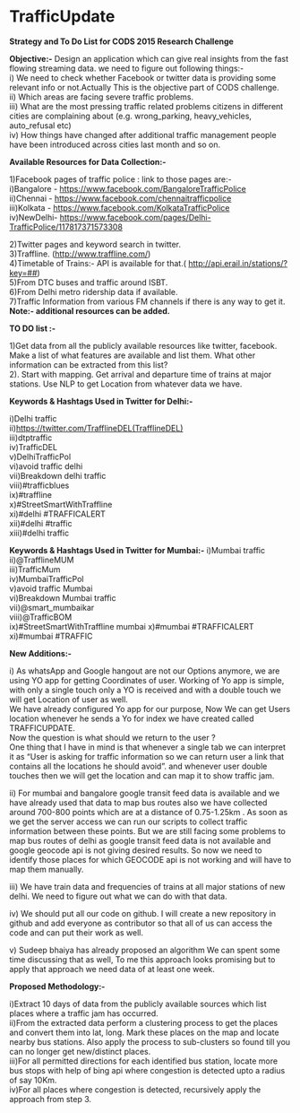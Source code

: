 TrafficUpdate
=============
<b>Strategy and To Do List for CODS 2015 Research Challenge</b>


<b>Objective:-</b> Design an application which can give real insights from the fast flowing streaming data. we need to figure out following things:-<br/>
i)  We need to check whether Facebook or twitter data is providing some relevant info or not.Actually This is the objective part of CODS challenge.<br/>
ii) Which areas are facing severe traffic problems.<br/>
iii) What are the most pressing traffic related problems citizens in different cities are complaining about (e.g. wrong_parking, heavy_vehicles, auto_refusal etc)<br/>
iv) How things have changed after additional traffic management people have been introduced across cities last month and so on.<br/>

<b>Available Resources for Data Collection:- </b>

1)Facebook pages of traffic police : link to those pages are:-<br/>
i)Bangalore - https://www.facebook.com/BangaloreTrafficPolice<br/>
ii)Chennai - https://www.facebook.com/chennaitrafficpolice<br/>
iii)Kolkata - https://www.facebook.com/KolkataTrafficPolice<br/>
iv)NewDelhi- https://www.facebook.com/pages/Delhi-TrafficPolice/117817371573308 <br/>


2)Twitter pages and keyword search in twitter.<br/>
3)Traffline. (http://www.traffline.com/)<br/>
4)Timetable of Trains:- API is available for that.( http://api.erail.in/stations/?key=##)<br/>
5)From DTC buses and traffic around ISBT.<br/>
6)From Delhi metro ridership data if available.<br/>
7)Traffic Information from various FM channels if there is any way to get it.<br/>
<b>Note:- additional resources can be added.</b><br/>



<b>TO DO list :-</b>

1)Get data from all the publicly available resources like twitter, facebook.
Make a list of what features are available and list them.
What other information can be extracted from this list?<br/>
2). Start with mapping.
Get arrival and departure time of trains at major stations.
Use NLP to get Location from whatever data we have.<br/>

<b>Keywords & Hashtags Used in Twitter for Delhi:-</b>

i)Delhi traffic<br/> 
ii)https://twitter.com/TrafflineDEL(TrafflineDEL)<br/> 
iii)dtptraffic<br/>
iv)TrafficDEL<br/>
v)DelhiTrafficPol<br/>
vi)avoid traffic delhi<br/>
vii)Breakdown delhi traffic<br/>
viii)#trafficblues<br/>
ix)#traffline<br/>
x)#StreetSmartWithTraffline<br/>
xi)#delhi #TRAFFICALERT<br/>
xii)#delhi #traffic<br/>
xiii)#delhi traffic<br/>

<b>Keywords & Hashtags Used in Twitter for Mumbai:-</b>
i)Mumbai traffic<br/>
ii)@TrafflineMUM<br/>
iii)TrafficMum<br/>
iv)MumbaiTrafficPol<br/>
v)avoid traffic Mumbai<br/>
vi)Breakdown Mumbai traffic<br/>
vii)@smart_mumbaikar<br/>
viii)@TrafficBOM<br/>
ix)#StreetSmartWithTraffline mumbai<ix>
x)#mumbai #TRAFFICALERT<br/> 
xi)#mumbai #TRAFFIC<br/>

<b>New Additions:-</b>

i) As whatsApp and Google hangout are not our Options anymore, we are using YO app for getting Coordinates of user. Working of Yo app is simple, with only a single touch only a YO is received and with a double touch we will get Location of user as well.<br/>
We have already configured Yo app for our purpose, Now We can get Users location whenever he sends a Yo for index we have created called TRAFFICUPDATE.<br/>
Now the question is what should we return to the user ?<br/>
One thing that I have in mind is that whenever a single tab we can interpret it as “User is asking for traffic information so we can return user a link that contains all the locations he should avoid”.
and whenever user double touches then we will get the location and can map it to show traffic jam.<br/>

ii) For mumbai and bangalore google transit feed data is available and we have already used that data to map bus routes also we have collected around 700-800 points which are at a distance of 0.75-1.25km . As soon as we get the server access we can run our scripts to collect traffic information between these points. But we are still facing some problems to map bus routes of delhi as google transit feed data is not available and google geocode api is not giving desired results.  So now we need to identify those places for which GEOCODE api is not working and will have to map them manually.<br/>

iii)  We have train data and frequencies of trains at all major stations of new delhi. We need to figure out what we can do with that data.<br/>

iv) We should put all our code on github. I will create a new repository in github and add everyone as contributor so that all of us can access the code and can put their work as well.<br/>

v) Sudeep bhaiya has already proposed an algorithm We can spent some time discussing  that 
as well, To me this approach looks promising but to apply that approach we need data of at least one week.<br/>


<b>Proposed Methodology:-</b>

i)Extract 10 days of data from the publicly available sources which list places where a traffic jam has occurred. <br/>
ii)From the extracted data perform a clustering process to get the places and convert them into lat, long. Mark these places on the map and locate nearby bus stations. Also apply the process to sub-clusters so found till you can no longer get new/distinct places.<br/>
iii)For all permitted directions for each identified bus station, locate more bus stops with help of bing api where congestion is detected upto a radius of say 10Km.<br/>
iv)For all places where congestion is detected, recursively apply the approach from step 3.<br/>

